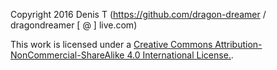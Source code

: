 Copyright 2016 Denis T (https://github.com/dragon-dreamer / dragondreamer [ @ ] live.com)

This work is licensed under a [Creative Commons Attribution-NonCommercial-ShareAlike 4.0 International License.](http://creativecommons.org/licenses/by-nc-sa/4.0/).
